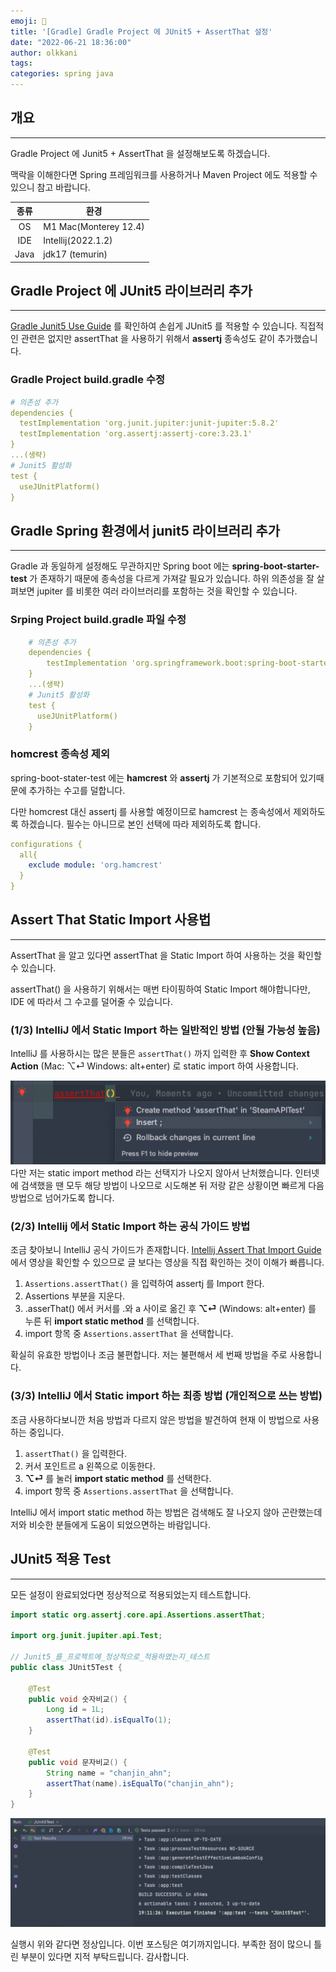 ```yaml
---
emoji: 👻
title: '[Gradle] Gradle Project 에 JUnit5 + AssertThat 설정'
date: "2022-06-21 18:36:00"
author: olkkani
tags:
categories: spring java
---
```


## 개요

---

Gradle Project 에 Junit5 + AssertThat 을 설정해보도록 하겠습니다.

맥락을 이해한다면 Spring 프레임워크를 사용하거나 Maven Project 에도 적용할 수 있으니 참고 바랍니다.

| 종류  | 환경                    |
|:---:|-----------------------|
| OS  | M1 Mac(Monterey 12.4) |
| IDE | Intellij(2022.1.2)    |
| Java | jdk17 (temurin) |

## Gradle Project 에 JUnit5 라이브러리 추가

---

[Gradle Junit5 Use Guide](https://docs.gradle.org/current/userguide/java_testing.html#using_junit5)
를 확인하여 손쉽게 JUnit5 를 적용할 수 있습니다. 직접적인 관련은 없지만 assertThat 을 사용하기 위해서 **assertj** 종속성도 같이 추가했습니다.

### Gradle Project build.gradle 수정

```yaml
# 의존성 추가
dependencies {
  testImplementation 'org.junit.jupiter:junit-jupiter:5.8.2'
  testImplementation 'org.assertj:assertj-core:3.23.1'
}
...(생략)
# Junit5 활성화
test {
  useJUnitPlatform()
}
```

## Gradle Spring 환경에서 junit5 라이브러리 추가

---

Gradle 과 동일하게 설정해도 무관하지만 Spring boot 에는 **spring-boot-starter-test** 가 존재하기 때문에 종속성을 다르게 가져갈 필요가 있습니다.
하위 의존성을 잘 살펴보면 jupiter 를 비롯한 여러 라이브러리를 포함하는 것을 확인할 수 있습니다.

### Srping Project build.gradle 파일 수정

```yaml
    # 의존성 추가
    dependencies {
        testImplementation 'org.springframework.boot:spring-boot-starter-test:2.7.0'
    }
    ...(생략)
    # Junit5 활성화
    test {
      useJUnitPlatform()
    }
```

### homcrest 종속성 제외

spring-boot-stater-test 에는 **hamcrest** 와 **assertj** 가 기본적으로 포함되어 있기때문에 추가하는 수고를 덜합니다.

다만 homcrest 대신 assertj 를 사용할 예정이므로 hamcrest 는 종속성에서 제외하도록 하겠습니다. 필수는 아니므로 본인 선택에 따라 제외하도록 합니다.

```yaml
configurations {
  all{
    exclude module: 'org.hamcrest'
  }
}
```

## Assert That Static Import 사용법

---
AssertThat 을 알고 있다면 assertThat 을 Static Import 하여 사용하는 것을 확인할 수 있습니다.

assertThat() 을 사용하기 위해서는 매번 타이핑하여 Static Import 해야합니다만, IDE 에 따라서 그 수고를 덜어줄 수 있습니다.

### (1/3) IntelliJ 에서 Static Import 하는  일반적인 방법 (안될 가능성 높음)

 IntelliJ 를 사용하시는 많은 분들은 `assertThat()` 까지 입력한 후 **Show Context Action** (Mac: ⌥⏎ Windows: alt+enter) 로 static import 하여 사용합니다.

![not found static import method](images/JUnit5-assertThat_not_found_static_import.png)
다만 저는 static import method 라는 선택지가 나오지 않아서 난처했습니다. 인터넷에 검색했을 땐 모두 해당 방법이 나오므로 시도해본 뒤 저랑 같은 상황이면 빠르게 다음 방법으로 넘어가도록 합니다.

### (2/3) Intellij 에서 Static Import 하는 공식 가이드 방법

조금 찾아보니 IntelliJ 공식 가이드가 존재합니다.
[Intellij Assert That Import Guide](https://www.jetbrains.com/idea/guide/tips/assert-that/) 에서 영상을 확인할 수 있으므로 글 보다는 영상을 직접 확인하는 것이 이해가 빠릅니다.

1. `Assertions.assertThat()` 을 입력하여 assertj 를 Import 한다.
2. Assertions 부분을 지운다.
3. .asserThat() 에서 커서를 .와 a 사이로 옮긴 후 **⌥⏎** (Windows: alt+enter) 를 누른 뒤 **import static method** 를 선택합니다.
4. import 항목 중 `Assertions.assertThat` 을 선택합니다.

확실히 유효한 방법이나 조금 불편합니다. 저는 불편해서 세 번째 방법을 주로 사용합니다.

### (3/3) IntelliJ 에서 Static import 하는 최종 방법 (개인적으로 쓰는 방법)

조금 사용하다보니깐 처음 방법과 다르지 않은 방법을 발견하여 현재 이 방법으로 사용하는 중입니다.

1. `assertThat()` 을 입력한다.
2. 커서 포인트르 a 왼쪽으로 이동한다.
3. **⌥⏎** 를 눌러 **import static method** 를 선택한다.
4. import 항목 중 `Assertions.assertThat` 을 선택합니다.

IntelliJ 에서 import static method 하는 방법은 검색해도 잘 나오지 않아 곤란했는데 저와 비슷한 분들에게 도움이 되었으면하는 바람입니다.

## JUnit5 적용 Test

---

모든 설정이 완료되었다면 정상적으로 적용되었는지 테스트합니다.

```java
import static org.assertj.core.api.Assertions.assertThat;

import org.junit.jupiter.api.Test;

// Junit5_를_프로젝트에_정상적으로_적용하였는지_테스트
public class JUnit5Test {

    @Test
    public void 숫자비교() {
        Long id = 1L;
        assertThat(id).isEqualTo(1);
    }

    @Test
    public void 문자비교() {
        String name = "chanjin_ahn";
        assertThat(name).isEqualTo("chanjin_ahn");
    }
}
```

![JUnit5 Test](images/JUnit5-test.png)

실행시 위와 같다면 정상입니다. 이번 포스팅은 여기까지입니다. 부족한 점이 많으니 틀린 부분이 있다면 지적 부탁드립니다. 감사합니다.

``` toc
```
